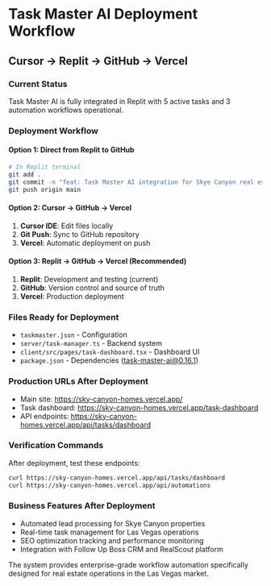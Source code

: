 # Task Master AI Deployment Workflow
## Cursor → Replit → GitHub → Vercel

### Current Status
Task Master AI is fully integrated in Replit with 5 active tasks and 3 automation workflows operational.

### Deployment Workflow

#### Option 1: Direct from Replit to GitHub
```bash
# In Replit terminal
git add .
git commit -m "feat: Task Master AI integration for Skye Canyon real estate"
git push origin main
```

#### Option 2: Cursor → GitHub → Vercel
1. **Cursor IDE**: Edit files locally
2. **Git Push**: Sync to GitHub repository
3. **Vercel**: Automatic deployment on push

#### Option 3: Replit → GitHub → Vercel (Recommended)
1. **Replit**: Development and testing (current)
2. **GitHub**: Version control and source of truth
3. **Vercel**: Production deployment

### Files Ready for Deployment
- `taskmaster.json` - Configuration
- `server/task-manager.ts` - Backend system
- `client/src/pages/task-dashboard.tsx` - Dashboard UI
- `package.json` - Dependencies (task-master-ai@0.16.1)

### Production URLs After Deployment
- Main site: https://sky-canyon-homes.vercel.app/
- Task dashboard: https://sky-canyon-homes.vercel.app/task-dashboard
- API endpoints: https://sky-canyon-homes.vercel.app/api/tasks/dashboard

### Verification Commands
After deployment, test these endpoints:
```bash
curl https://sky-canyon-homes.vercel.app/api/tasks/dashboard
curl https://sky-canyon-homes.vercel.app/api/automations
```

### Business Features After Deployment
- Automated lead processing for Skye Canyon properties
- Real-time task management for Las Vegas operations
- SEO optimization tracking and performance monitoring
- Integration with Follow Up Boss CRM and RealScout platform

The system provides enterprise-grade workflow automation specifically designed for real estate operations in the Las Vegas market.